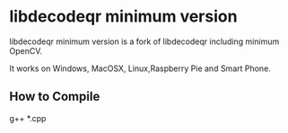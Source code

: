 # libdecodeqr minimum version

libdecodeqr minimum version is a fork of libdecodeqr including minimum OpenCV.

It works on Windows, MacOSX, Linux,Raspberry Pie and Smart Phone.

## How to Compile 
g++ *.cpp

